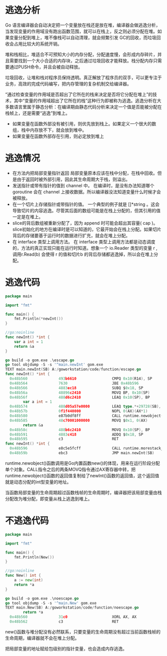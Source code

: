# 逃逸分析

Go 语言编译器会自动决定把一个变量放在栈还是放在堆，编译器会做逃逸分析，当发现变量的作用域没有跑出函数范围，就可以在栈上，反之则必须分配在堆。如果变量分配到堆上，堆不像栈可以自动清理，就会频繁引发 GC的回收，而垃圾回收会占用比较大的系统开销。

堆和栈相比，堆适合不可预知大小的内存分配，分配速度慢，会形成内存碎片，并且需要找到一个大小合适的内存块，之后通过垃圾回收才能释放。栈分配内存只需要通过PUSH命令，并且会被自动释放。

垃圾回收，让堆和栈对程序员保持透明。真正解放了程序员的双手，可以更专注于业务，高效的完成代码编写，把内存管理的复杂机制交给编译器。

“通过检查变量的作用域是否超出了它所在的栈来决定是否将它分配在堆上”的技术，其中“变量的作用域超出了它所在的栈”这种行为即被称为逃逸。逃逸分析在大多数语言里属于静态分析：在编译期由静态代码分析来决定一个值是否能被分配在栈帧上，还是需要“逃逸”到堆上。

- 如果变量在函数外部没有被引用，则优先放到栈上。如果定义一个很大的数组，栈中内存放不下，就会放到堆中。
- 如果变量在函数外部存在引用，则必定放到堆上

# 逃逸情况

- 在⽅法内把局部变量指针返回 局部变量原本应该在栈中分配，在栈中回收。但是由于返回时被外部引⽤，因此其⽣命周期⼤于栈，则溢出。
- 发送指针或带有指针的值到 channel 中。 在编译时，是没有办法知道哪个 goroutine 会在 channel 上接收数据。所以编译器没法知道变量什么时候才会被释放。
- 在⼀个切⽚上存储指针或带指针的值。 ⼀个典型的例⼦就是 []*string 。这会导致切⽚的内容逃逸。尽管其后⾯的数组可能是在栈上分配的，但其引⽤的值⼀定是在堆上。
- slice的背后数组被重新分配了，因为 append 时可能会超出其容量( cap )。 slice初始化的地⽅在编译时是可以知道的，它最开始会在栈上分配。如果切⽚背后的存储要基于运⾏时的数据进⾏扩充，就会在堆上分配。
- 在 interface 类型上调⽤⽅法。 在 interface 类型上调⽤⽅法都是动态调度的，⽅法的真正实现只能在运⾏时知道。想象⼀个 io.Reader 类型的变量 r , 调⽤r.Read(b) 会使得 r 的值和切⽚b 的背后存储都逃逸掉，所以会在堆上分配。

# 逃逸代码

```go
package main

import "fmt"

func main() {
	fmt.Println(*newInt())
}

//go:noinline
func newInt() *int {
	var a int = 1
	return &a
}

go build -o gom.exe .\escape.go
go tool objdump -S -s '^main.newInt' gom.exe
TEXT main.newInt(SB) A:/goworkstation/code/function/escape.go
func newInt() *int {
  0x48b560              493b6610                CMPQ 0x10(R14), SP
  0x48b564              7630                    JBE 0x48b596
  0x48b566              4883ec18                SUBQ $0x18, SP
  0x48b56a              48896c2410              MOVQ BP, 0x10(SP)
  0x48b56f              488d6c2410              LEAQ 0x10(SP), BP
        var a int = 1
  0x48b574              488d05a57e0000          LEAQ type.*+29728(SB), AX
  0x48b57b              0f1f440000              NOPL 0(AX)(AX*1)
  0x48b580              e87b0df8ff              CALL runtime.newobject(SB)
  0x48b585              48c70001000000          MOVQ $0x1, 0(AX)
        return &a
  0x48b58c              488b6c2410              MOVQ 0x10(SP), BP
  0x48b591              4883c418                ADDQ $0x18, SP
  0x48b595              c3                      RET
func newInt() *int {
  0x48b596              e8c5e5fcff              CALL runtime.morestack_noctxt.abi0(SB)
  0x48b59b              ebc3                    JMP main.newInt(SB)

```

runtime.newobject()函数调用是Go内置函数new()的体现，用来在运行阶段分配单个对象。CALL指令之后的两条MOVQ指令通过AX寄存器中转，把runtime.newobject()函数的返回值复制给了newInt()函数的返回值，这个返回值就是动态分配的int型变量的地址。

当函数局部变量的生命周期超过函数栈帧的生命周期时，编译器把该局部变量由栈分配改为堆分配，即变量从栈上逃逸到堆上。

# 不逃逸代码

```go
package main

import "fmt"

func main() {
	fmt.Println(New())
}

//go:noinline
func New() int {
	a := new(int)
	return *a
}

go build -o gom.exe .\noescape.go
go tool objdump -S -s '^main.New' gom.exe
TEXT main.New(SB) A:/goworkstation/code/function/noescape.go
        return *a                                           
  0x48b560              31c0                    XORL AX, AX 
  0x48b562              c3                      RET 
```

new()函数与堆分配没有必然联系，只要变量的生命周期没有超过当前函数栈帧的生命周期，编译器就不会在堆上分配。

把局部变量的地址赋给包级别的指针变量，也会造成内存逃逸。
